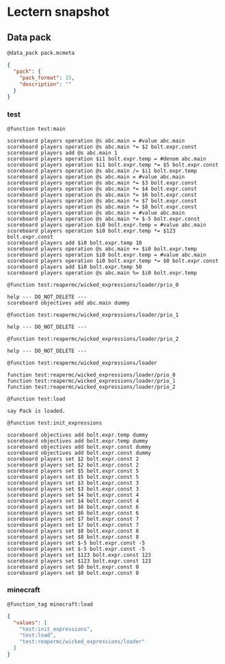 # Lectern snapshot

## Data pack

`@data_pack pack.mcmeta`

```json
{
  "pack": {
    "pack_format": 15,
    "description": ""
  }
}
```

### test

`@function test:main`

```mcfunction
scoreboard players operation @s abc.main = #value abc.main
scoreboard players operation @s abc.main *= $2 bolt.expr.const
scoreboard players add @s abc.main 1
scoreboard players operation $i1 bolt.expr.temp = #denom abc.main
scoreboard players operation $i1 bolt.expr.temp *= $5 bolt.expr.const
scoreboard players operation @s abc.main /= $i1 bolt.expr.temp
scoreboard players operation @s abc.main = #value abc.main
scoreboard players operation @s abc.main *= $3 bolt.expr.const
scoreboard players operation @s abc.main *= $4 bolt.expr.const
scoreboard players operation @s abc.main *= $6 bolt.expr.const
scoreboard players operation @s abc.main *= $7 bolt.expr.const
scoreboard players operation @s abc.main *= $8 bolt.expr.const
scoreboard players operation @s abc.main = #value abc.main
scoreboard players operation @s abc.main *= $-5 bolt.expr.const
scoreboard players operation $i0 bolt.expr.temp = #value abc.main
scoreboard players operation $i0 bolt.expr.temp *= $123 bolt.expr.const
scoreboard players add $i0 bolt.expr.temp 10
scoreboard players operation @s abc.main += $i0 bolt.expr.temp
scoreboard players operation $i0 bolt.expr.temp = #value abc.main
scoreboard players operation $i0 bolt.expr.temp *= $0 bolt.expr.const
scoreboard players add $i0 bolt.expr.temp 50
scoreboard players operation @s abc.main %= $i0 bolt.expr.temp
```

`@function test:reapermc/wicked_expressions/loader/prio_0`

```mcfunction
help --- DO_NOT_DELETE ---
scoreboard objectives add abc.main dummy
```

`@function test:reapermc/wicked_expressions/loader/prio_1`

```mcfunction
help --- DO_NOT_DELETE ---
```

`@function test:reapermc/wicked_expressions/loader/prio_2`

```mcfunction
help --- DO_NOT_DELETE ---
```

`@function test:reapermc/wicked_expressions/loader`

```mcfunction
function test:reapermc/wicked_expressions/loader/prio_0
function test:reapermc/wicked_expressions/loader/prio_1
function test:reapermc/wicked_expressions/loader/prio_2
```

`@function test:load`

```mcfunction
say Pack is loaded.
```

`@function test:init_expressions`

```mcfunction
scoreboard objectives add bolt.expr.temp dummy
scoreboard objectives add bolt.expr.temp dummy
scoreboard objectives add bolt.expr.const dummy
scoreboard objectives add bolt.expr.const dummy
scoreboard players set $2 bolt.expr.const 2
scoreboard players set $2 bolt.expr.const 2
scoreboard players set $5 bolt.expr.const 5
scoreboard players set $5 bolt.expr.const 5
scoreboard players set $3 bolt.expr.const 3
scoreboard players set $3 bolt.expr.const 3
scoreboard players set $4 bolt.expr.const 4
scoreboard players set $4 bolt.expr.const 4
scoreboard players set $6 bolt.expr.const 6
scoreboard players set $6 bolt.expr.const 6
scoreboard players set $7 bolt.expr.const 7
scoreboard players set $7 bolt.expr.const 7
scoreboard players set $8 bolt.expr.const 8
scoreboard players set $8 bolt.expr.const 8
scoreboard players set $-5 bolt.expr.const -5
scoreboard players set $-5 bolt.expr.const -5
scoreboard players set $123 bolt.expr.const 123
scoreboard players set $123 bolt.expr.const 123
scoreboard players set $0 bolt.expr.const 0
scoreboard players set $0 bolt.expr.const 0
```

### minecraft

`@function_tag minecraft:load`

```json
{
  "values": [
    "test:init_expressions",
    "test:load",
    "test:reapermc/wicked_expressions/loader"
  ]
}
```
